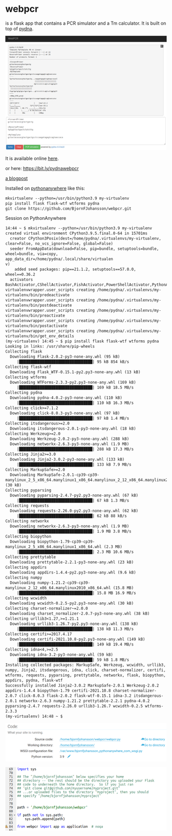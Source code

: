 # webpcr

is a flask app that contains a PCR simulator and a Tm calculator.
It is built on top of [pydna](https://github.com/BjornFJohansson/pydna).

[![webpcr](static/webpcr.png)](http://pydna.pythonanywhere.com/#)

It is available online [here](http://pydna.pythonanywhere.com/#).

or here: https://bit.ly/pydnawebpcr

[a blogpost](https://ochsavidare.blogspot.com/2013/12/webpcr-pcr-product-simulation.html)

Installed on [pythonanywhere](https://www.pythonanywhere.com) like this:

	mkvirtualenv --python=/usr/bin/python3.9 my-virtualenv
	pip install flask flask-wtf wtforms pydna
	git clone https://github.com/BjornFJohansson/webpcr.git


Session on PythonAnywhere

	14:44 ~ $ mkvirtualenv --python=/usr/bin/python3.9 my-virtualenv
	created virtual environment CPython3.9.5.final.0-64 in 15701ms
	  creator CPython3Posix(dest=/home/pydna/.virtualenvs/my-virtualenv, clear=False, no_vcs_ignore=False, global=False)
	  seeder FromAppData(download=False, pip=bundle, setuptools=bundle, wheel=bundle, via=copy, app_data_dir=/home/pydna/.local/share/virtualen
	v)
		added seed packages: pip==21.1.2, setuptools==57.0.0, wheel==0.36.2
	  activators BashActivator,CShellActivator,FishActivator,PowerShellActivator,PythonActivator,XonshActivator
	virtualenvwrapper.user_scripts creating /home/pydna/.virtualenvs/my-virtualenv/bin/predeactivate
	virtualenvwrapper.user_scripts creating /home/pydna/.virtualenvs/my-virtualenv/bin/postdeactivate
	virtualenvwrapper.user_scripts creating /home/pydna/.virtualenvs/my-virtualenv/bin/preactivate
	virtualenvwrapper.user_scripts creating /home/pydna/.virtualenvs/my-virtualenv/bin/postactivate
	virtualenvwrapper.user_scripts creating /home/pydna/.virtualenvs/my-virtualenv/bin/get_env_details
	(my-virtualenv) 14:45 ~ $ pip install flask flask-wtf wtforms pydna
	Looking in links: /usr/share/pip-wheels
	Collecting flask
	  Downloading Flask-2.0.2-py3-none-any.whl (95 kB)
		 |████████████████████████████████| 95 kB 854 kB/s
	Collecting flask-wtf
	  Downloading Flask_WTF-0.15.1-py2.py3-none-any.whl (13 kB)
	Collecting wtforms
	  Downloading WTForms-2.3.3-py2.py3-none-any.whl (169 kB)
		 |████████████████████████████████| 169 kB 18.5 MB/s
	Collecting pydna
	  Downloading pydna-4.0.2-py3-none-any.whl (110 kB)
		 |████████████████████████████████| 110 kB 16.3 MB/s
	Collecting click>=7.1.2
	  Downloading click-8.0.3-py3-none-any.whl (97 kB)
		 |████████████████████████████████| 97 kB 1.4 MB/s
	Collecting itsdangerous>=2.0
	  Downloading itsdangerous-2.0.1-py3-none-any.whl (18 kB)
	Collecting Werkzeug>=2.0
	  Downloading Werkzeug-2.0.2-py3-none-any.whl (288 kB)
	  Downloading networkx-2.6.3-py3-none-any.whl (1.9 MB)
		 |████████████████████████████████| 288 kB 17.3 MB/s
	Collecting Jinja2>=3.0
	  Downloading Jinja2-3.0.2-py3-none-any.whl (133 kB)
		 |████████████████████████████████| 133 kB 7.9 MB/s
	Collecting MarkupSafe>=2.0
	  Downloading MarkupSafe-2.0.1-cp39-cp39-manylinux_2_5_x86_64.manylinux1_x86_64.manylinux_2_12_x86_64.manylinux2010_x86_64.whl (30 kB)
	Collecting pyparsing
	  Downloading pyparsing-2.4.7-py2.py3-none-any.whl (67 kB)
		 |████████████████████████████████| 67 kB 1.3 MB/s
	Collecting requests
	  Downloading requests-2.26.0-py2.py3-none-any.whl (62 kB)
		 |████████████████████████████████| 62 kB 88 kB/s
	Collecting networkx
	  Downloading networkx-2.6.3-py3-none-any.whl (1.9 MB)
		 |████████████████████████████████| 1.9 MB 3.8 MB/s
	Collecting biopython
	  Downloading biopython-1.79-cp39-cp39-manylinux_2_5_x86_64.manylinux1_x86_64.whl (2.3 MB)
		 |████████████████████████████████| 2.3 MB 10.6 MB/s
	Collecting prettytable
	  Downloading prettytable-2.2.1-py3-none-any.whl (23 kB)
	Collecting appdirs
	  Downloading appdirs-1.4.4-py2.py3-none-any.whl (9.6 kB)
	Collecting numpy
	  Downloading numpy-1.21.2-cp39-cp39-manylinux_2_12_x86_64.manylinux2010_x86_64.whl (15.8 MB)
		 |████████████████████████████████| 15.8 MB 16.9 MB/s
	Collecting wcwidth
	  Downloading wcwidth-0.2.5-py2.py3-none-any.whl (30 kB)
	Collecting charset-normalizer~=2.0.0
	  Downloading charset_normalizer-2.0.7-py3-none-any.whl (38 kB)
	Collecting urllib3<1.27,>=1.21.1
	  Downloading urllib3-1.26.7-py2.py3-none-any.whl (138 kB)
		 |████████████████████████████████| 138 kB 11.3 MB/s
	Collecting certifi>=2017.4.17
	  Downloading certifi-2021.10.8-py2.py3-none-any.whl (149 kB)
		 |████████████████████████████████| 149 kB 19.4 MB/s
	Collecting idna<4,>=2.5
	  Downloading idna-3.2-py3-none-any.whl (59 kB)
		 |████████████████████████████████| 59 kB 1.8 MB/s
	Installing collected packages: MarkupSafe, Werkzeug, wcwidth, urllib3, numpy, Jinja2, itsdangerous, idna, click, charset-normalizer, certifi, wtforms, requests, pyparsing, prettytable, networkx, flask, biopython, appdirs, pydna, flask-wtf
	Successfully installed Jinja2-3.0.2 MarkupSafe-2.0.1 Werkzeug-2.0.2 appdirs-1.4.4 biopython-1.79 certifi-2021.10.8 charset-normalizer-2.0.7 click-8.0.3 flask-2.0.2 flask-wtf-0.15.1 idna-3.2 itsdangerous-2.0.1 networkx-2.6.3 numpy-1.21.2 prettytable-2.2.1 pydna-4.0.2 pyparsing-2.4.7 requests-2.26.0 urllib3-1.26.7 wcwidth-0.2.5 wtforms-2.3.3
	(my-virtualenv) 14:48 ~ $


![settings](static/settings.png)


![wsgi](static/bjornfjohansson_pythonanywhere_com_wsgi_py.png)
